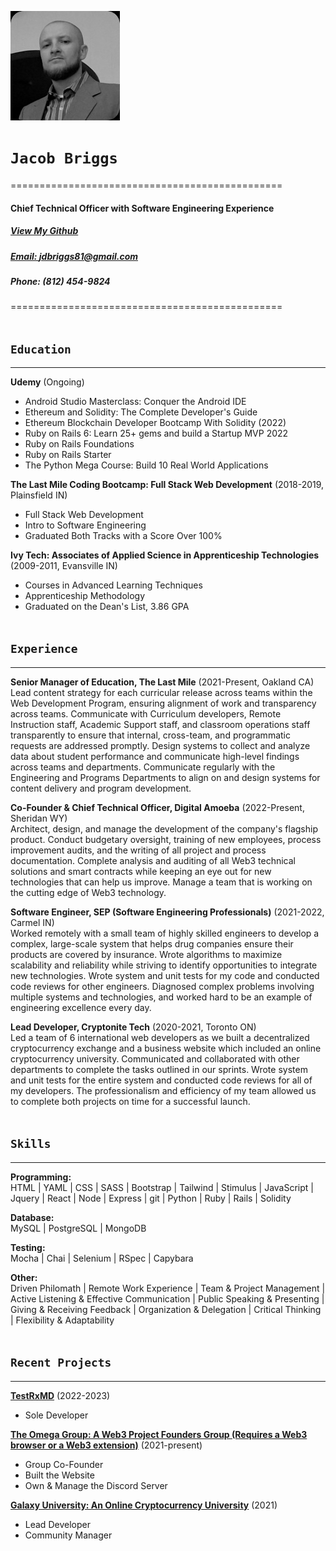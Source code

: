 ![Jacob Briggs](/rsz_headshotedit.jpg)
# `Jacob Briggs`
===============================================
#### Chief Technical Officer with Software Engineering Experience
##### [View My Github](https://github.com/elipsion-dev)
##### [Email: jdbriggs81@gmail.com](mailto:jdbriggs81@gmail.com)
##### Phone: (812) 454-9824
===============================================
<br/><br/>

## `Education`
---------
**Udemy** (Ongoing)
- Android Studio Masterclass: Conquer the Android IDE
- Ethereum and Solidity: The Complete Developer's Guide
- Ethereum Blockchain Developer Bootcamp With Solidity (2022)
- Ruby on Rails 6: Learn 25+ gems and build a Startup MVP 2022
- Ruby on Rails Foundations
- Ruby on Rails Starter
- The Python Mega Course: Build 10 Real World Applications

**The Last Mile Coding Bootcamp: Full Stack Web Development** (2018-2019, Plainsfield IN)
- Full Stack Web Development
- Intro to Software Engineering
- Graduated Both Tracks with a Score Over 100%

**Ivy Tech: Associates of Applied Science in Apprenticeship Technologies** (2009-2011, Evansville IN)
- Courses in Advanced Learning Techniques
- Apprenticeship Methodology
- Graduated on the Dean's List, 3.86 GPA<br/><br/>


## `Experience`
---------
**Senior Manager of Education, The Last Mile** (2021-Present, Oakland CA)
Lead content strategy for each curricular release across teams within the Web Development Program, ensuring alignment of work and transparency across teams. Communicate with Curriculum developers, Remote Instruction staff, Academic Support staff, and classroom operations staff transparently to ensure that internal, cross-team, and programmatic requests are addressed promptly. Design systems to collect and analyze data about student performance and communicate high-level findings across teams and departments. Communicate regularly with the Engineering and Programs Departments to align on and design systems for content delivery and program development.

**Co-Founder & Chief Technical Officer, Digital Amoeba** (2022-Present, Sheridan WY)<br>
Architect, design, and manage the development of the company's flagship product. Conduct budgetary oversight, training of new employees, process improvement audits, and the writing of all project and process documentation. Complete analysis and auditing of all Web3 technical solutions and smart contracts while keeping an eye out for new technologies that can help us improve. Manage a team that is working on the cutting edge of Web3 technology.

**Software Engineer, SEP (Software Engineering Professionals)** (2021-2022, Carmel IN)<br>
Worked remotely with a small team of highly skilled engineers to develop a complex, large-scale system that helps drug companies ensure their products are covered by insurance. Wrote algorithms to maximize scalability and reliability while striving to identify opportunities to integrate new technologies. Wrote system and unit tests for my code and conducted code reviews for other engineers. Diagnosed complex problems involving multiple systems and technologies, and worked hard to be an example of engineering excellence every day.

**Lead Developer, Cryptonite Tech** (2020-2021, Toronto ON)<br>
Led a team of 6 international web developers as we built a decentralized cryptocurrency exchange and a business website which included an online cryptocurrency university. Communicated and collaborated with other departments to complete the tasks outlined in our sprints. Wrote system and unit tests for the entire system and conducted code reviews for all of my developers. The professionalism and efficiency of my team allowed us to complete both projects on time for a successful launch.<br/><br/>

## `Skills`
------
**Programming:**<br>
HTML | YAML | CSS | SASS | Bootstrap | Tailwind | Stimulus | JavaScript | Jquery | React | Node | Express | git | Python | Ruby | Rails | Solidity

**Database:**<br>
MySQL | PostgreSQL | MongoDB

**Testing:**<br>
Mocha | Chai | Selenium | RSpec | Capybara

**Other:**<br>
Driven Philomath | Remote Work Experience | Team & Project Management | Active Listening & Effective Communication | Public Speaking & Presenting | Giving & Receiving Feedback | Organization & Delegation | Critical Thinking | Flexibility & Adaptability <br/><br/>

## `Recent Projects`
--------
**[TestRxMD](https://testrxmd.com/)** (2022-2023)
- Sole Developer

**[The Omega Group: A Web3 Project Founders Group (Requires a Web3 browser or a Web3 extension)](https://omegagroup.icu/)** (2021-present)
- Group Co-Founder
- Built the Website
- Own & Manage the Discord Server

**[Galaxy University: An Online Cryptocurrency University](https://galaxyprotocol.io/#/GalaxyUniversity)** (2021)
- Lead Developer
- Community Manager

